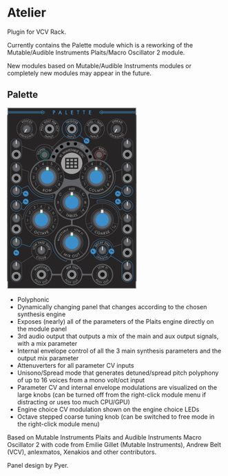 # Atelier

Plugin for VCV Rack.

Currently contains the Palette module which is a reworking of the Mutable/Audible Instruments Plaits/Macro Oscillator 2 module.

New modules based on Mutable/Audible Instruments modules or completely new modules may appear in the future.

## Palette

<img src="https://github.com/Xenakios/Atelier/blob/master/palette_panel_preview01.png" width="300">

- Polyphonic
- Dynamically changing panel that changes according to the chosen synthesis engine
- Exposes (nearly) all of the parameters of the Plaits engine directly on the module panel
- 3rd audio output that outputs a mix of the main and aux output signals, with a mix parameter
- Internal envelope control of all the 3 main synthesis parameters and the output mix parameter
- Attenuverters for all parameter CV inputs
- Unisono/Spread mode that generates detuned/spread pitch polyphony of up to 16 voices from a mono volt/oct input
- Parameter CV and internal envelope modulations are visualized on the large knobs (can be turned off from the right-click module menu if distracting or uses too much CPU/GPU)
- Engine choice CV modulation shown on the engine choice LEDs
- Octave stepped coarse tuning knob (can be switched to free mode in the right-click module menu)

Based on Mutable Instruments Plaits and Audible Instruments Macro Oscillator 2 with code from Emilie Gillet (Mutable Instruments), Andrew Belt (VCV), anlexmatos, Xenakios and other contributors. 

Panel design by Pyer.

